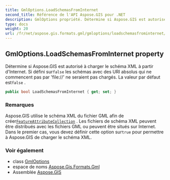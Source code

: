 ```yaml
---
title: GmlOptions.LoadSchemasFromInternet
second_title: Référence de l'API Aspose.GIS pour .NET
description: GmlOptions propriété. Détermine si Aspose.GIS est autorisé à charger le schéma XML à partir dInternet. Si défini surfalse les schémas avec des URI absolus qui ne commencent pas par file// ne seraient pas chargés. La valeur par défaut estfalse .
type: docs
weight: 20
url: /fr/net/aspose.gis.formats.gml/gmloptions/loadschemasfrominternet/
---
```

## GmlOptions.LoadSchemasFromInternet property

Détermine si Aspose.GIS est autorisé à charger le schéma XML à partir d'Internet. Si défini sur`false` les schémas avec des URI absolus qui ne commencent pas par 'file://' ne seraient pas chargés. La valeur par défaut est`false` .

```csharp
public bool LoadSchemasFromInternet { get; set; }
```

### Remarques

Aspose.GIS utilise le schéma XML du fichier GML afin de créer[`FeatureAttributeCollection`](../../../aspose.gis/featureattributecollection/) . Les fichiers de schéma XML peuvent être distribués avec les fichiers GML ou peuvent être situés sur Internet. Dans le premier cas, vous devez définir cette option sur`true` pour permettre à Aspose.GIS de charger le schéma XML.

### Voir également

* class [GmlOptions](../)
* espace de noms [Aspose.Gis.Formats.Gml](../../gmloptions/)
* Assemblée [Aspose.GIS](../../../)


